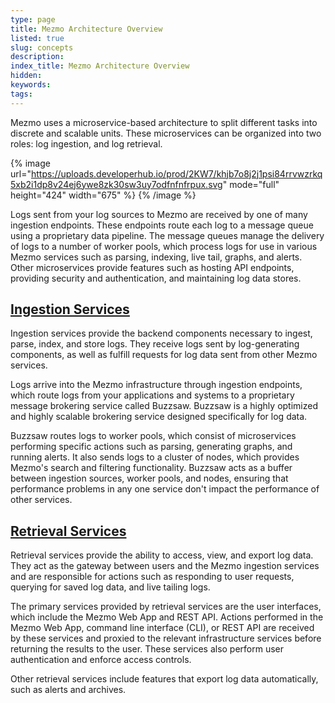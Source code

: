```yaml
---
type: page
title: Mezmo Architecture Overview
listed: true
slug: concepts
description: 
index_title: Mezmo Architecture Overview
hidden: 
keywords: 
tags: 
---
```


Mezmo uses a microservice-based architecture to split different tasks into discrete and scalable units. These microservices can be organized into two roles: log ingestion, and log retrieval.

{% image url="https://uploads.developerhub.io/prod/2KW7/khjb7o8j2j1psi84rrvwzrkq5xb2i1dp8v24ej6ywe8zk30sw3uy7odfnfnfrpux.svg" mode="full" height="424" width="675" %}
{% /image %}

Logs sent from your log sources to Mezmo are received by one of many ingestion endpoints. These endpoints route each log to a message queue using a proprietary data pipeline. The message queues manage the delivery of logs to a number of worker pools, which process logs for use in various Mezmo services such as parsing, indexing, live tail, graphs, and alerts. Other microservices provide features such as hosting API endpoints, providing security and authentication, and maintaining log data stores.

## [Ingestion Services](https://docs.mezmo.com/docs/concepts#ingestion-services)

Ingestion services provide the backend components necessary to ingest, parse, index, and store logs. They receive logs sent by log-generating components, as well as fulfill requests for log data sent from other Mezmo services.

Logs arrive into the Mezmo infrastructure through ingestion endpoints, which route logs from your applications and systems to a proprietary message brokering service called Buzzsaw. Buzzsaw is a highly optimized and highly scalable brokering service designed specifically for log data.

Buzzsaw routes logs to worker pools, which consist of microservices performing specific actions such as parsing, generating graphs, and running alerts. It also sends logs to a cluster of nodes, which provides Mezmo's search and filtering functionality. Buzzsaw acts as a buffer between ingestion sources, worker pools, and nodes, ensuring that performance problems in any one service don't impact the performance of other services.

## [Retrieval Services](https://docs.mezmo.com/docs/concepts#retrieval-services)

Retrieval services provide the ability to access, view, and export log data. They act as the gateway between users and the Mezmo ingestion services and are responsible for actions such as responding to user requests, querying for saved log data, and live tailing logs.

The primary services provided by retrieval services are the user interfaces, which include the Mezmo Web App and REST API. Actions performed in the Mezmo Web App, command line interface (CLI), or REST API are received by these services and proxied to the relevant infrastructure services before returning the results to the user. These services also perform user authentication and enforce access controls.

Other retrieval services include features that export log data automatically, such as alerts and archives.